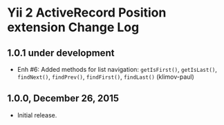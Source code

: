 Yii 2 ActiveRecord Position extension Change Log
================================================

1.0.1 under development
-----------------------

- Enh #6: Added methods for list navigation: `getIsFirst()`, `getIsLast()`, `findNext()`, `findPrev()`, `findFirst()`, `findLast()` (klimov-paul)


1.0.0, December 26, 2015
------------------------

- Initial release.
